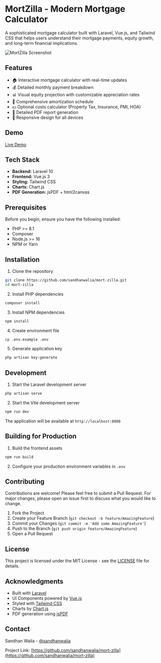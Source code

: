 # MortZilla - Modern Mortgage Calculator

A sophisticated mortgage calculator built with Laravel, Vue.js, and Tailwind CSS that helps users understand their mortgage payments, equity growth, and long-term financial implications.

![MortZilla Screenshot](screenshot.png) <!-- You'll need to add a screenshot of your app -->

## Features

- 🏠 Interactive mortgage calculator with real-time updates
- 💰 Detailed monthly payment breakdown
- 📊 Visual equity projection with customizable appreciation rates
- 📅 Comprehensive amortization schedule
- 💵 Optional costs calculator (Property Tax, Insurance, PMI, HOA)
- 📑 Detailed PDF report generation
- 📱 Responsive design for all devices

## Demo

[Live Demo](https://mort-zilla.vercel.app) <!-- Will be available after deployment -->

## Tech Stack

- **Backend:** Laravel 10
- **Frontend:** Vue.js 3
- **Styling:** Tailwind CSS
- **Charts:** Chart.js
- **PDF Generation:** jsPDF + html2canvas

## Prerequisites

Before you begin, ensure you have the following installed:
- PHP >= 8.1
- Composer
- Node.js >= 16
- NPM or Yarn

## Installation

1. Clone the repository
```bash
git clone https://github.com/sandhanwalia/mort-zilla.git
cd mort-zilla
```

2. Install PHP dependencies
```bash
composer install
```

3. Install NPM dependencies
```bash
npm install
```

4. Create environment file
```bash
cp .env.example .env
```

5. Generate application key
```bash
php artisan key:generate
```

## Development

1. Start the Laravel development server
```bash
php artisan serve
```

2. Start the Vite development server
```bash
npm run dev
```

The application will be available at `http://localhost:8000`

## Building for Production

1. Build the frontend assets
```bash
npm run build
```

2. Configure your production environment variables in `.env`

## Contributing

Contributions are welcome! Please feel free to submit a Pull Request. For major changes, please open an issue first to discuss what you would like to change.

1. Fork the Project
2. Create your Feature Branch (`git checkout -b feature/AmazingFeature`)
3. Commit your Changes (`git commit -m 'Add some AmazingFeature'`)
4. Push to the Branch (`git push origin feature/AmazingFeature`)
5. Open a Pull Request

## License

This project is licensed under the MIT License - see the [LICENSE](LICENSE) file for details.

## Acknowledgments

- Built with [Laravel](https://laravel.com)
- UI Components powered by [Vue.js](https://vuejs.org)
- Styled with [Tailwind CSS](https://tailwindcss.com)
- Charts by [Chart.js](https://www.chartjs.org)
- PDF generation using [jsPDF](https://github.com/parallax/jsPDF)

## Contact

Sandhan Walia - [@sandhanwalia](https://github.com/sandhanwalia)

Project Link: [https://github.com/sandhanwalia/mort-zilla](https://github.com/sandhanwalia/mort-zilla)

